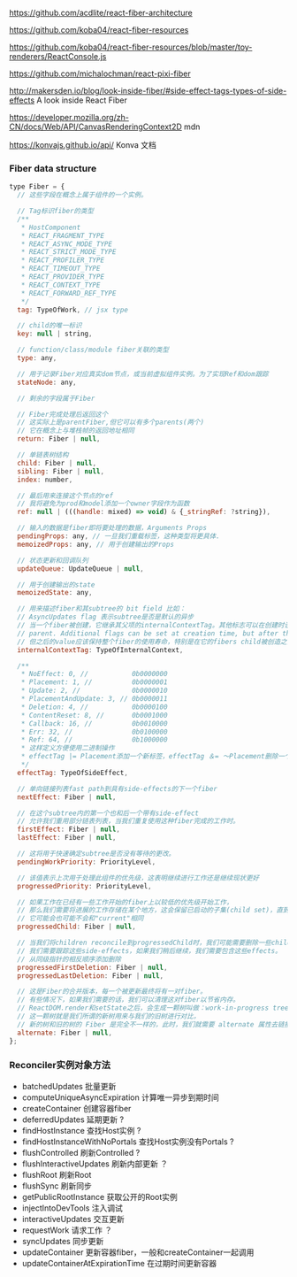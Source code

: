 https://github.com/acdlite/react-fiber-architecture

https://github.com/koba04/react-fiber-resources

https://github.com/koba04/react-fiber-resources/blob/master/toy-renderers/ReactConsole.js

https://github.com/michalochman/react-pixi-fiber

http://makersden.io/blog/look-inside-fiber/#side-effect-tags-types-of-side-effects   A look inside React Fiber

https://developer.mozilla.org/zh-CN/docs/Web/API/CanvasRenderingContext2D mdn


https://konvajs.github.io/api/   Konva 文档


### Fiber data structure

```javascript
type Fiber = {
  // 这些字段在概念上属于组件的一个实例。

  // Tag标识fiber的类型
  /**
   * HostComponent
   * REACT_FRAGMENT_TYPE
   * REACT_ASYNC_MODE_TYPE
   * REACT_STRICT_MODE_TYPE
   * REACT_PROFILER_TYPE
   * REACT_TIMEOUT_TYPE
   * REACT_PROVIDER_TYPE
   * REACT_CONTEXT_TYPE
   * REACT_FORWARD_REF_TYPE
   */
  tag: TypeOfWork, // jsx type

  // child的唯一标识
  key: null | string,

  // function/class/module fiber关联的类型
  type: any,

  // 用于记录Fiber对应真实dom节点，或当前虚拟组件实例。为了实现Ref和dom跟踪
  stateNode: any,

  // 剩余的字段属于Fiber

  // Fiber完成处理后返回这个
  // 这实际上是parentFiber,但它可以有多个parents(两个)
  // 它在概念上与堆栈帧的返回地址相同
  return: Fiber | null,

  // 单链表树结构
  child: Fiber | null,
  sibling: Fiber | null,
  index: number,

  // 最后用来连接这个节点的ref
  // 我将避免为prod和model添加一个owner字段作为函数
  ref: null | (((handle: mixed) => void) & {_stringRef: ?string}),

  // 输入的数据是fiber即将要处理的数据，Arguments Props
  pendingProps: any, // 一旦我们重载标签，这种类型将更具体.
  memoizedProps: any, // 用于创建输出的Props

  // 状态更新和回调队列
  updateQueue: UpdateQueue | null,

  // 用于创建输出的state
  memoizedState: any,

  // 用来描述fiber和其subtree的 bit field 比如：
  // AsyncUpdates flag 表示subtree是否是默认的异步
  // 当一个fiber被创建，它继承其父项的internalContextTag。其他标志可以在创建时设置
  // parent. Additional flags can be set at creation time, but after than the
  // 但之后的value应该保持整个fiber的使用寿命，特别是在它的fibers child被创造之前。
  internalContextTag: TypeOfInternalContext,

  /**
   * NoEffect: 0, //           0b0000000
   * Placement: 1, //          0b0000001
   * Update: 2, //             0b0000010
   * PlacementAndUpdate: 3, // 0b0000011
   * Deletion: 4, //           0b0000100
   * ContentReset: 8, //       0b0001000
   * Callback: 16, //          0b0010000
   * Err: 32, //               0b0100000
   * Ref: 64, //               0b1000000
   * 这样定义方便使用二进制操作
   * effectTag |= Placement添加一个新标签，effectTag ＆= 〜Placement删除一个标签
   */
  effectTag: TypeOfSideEffect,

  // 单向链接列表fast path到具有side-effects的下一个fiber
  nextEffect: Fiber | null,

  // 在这个subtree内的第一个也和后一个带有side-effect
  // 允许我们重用部分链表列表，当我们重复使用这种fiber完成的工作时。
  firstEffect: Fiber | null,
  lastEffect: Fiber | null,

  // 这将用于快速确定subtree是否没有等待的更改。
  pendingWorkPriority: PriorityLevel,

  // 该值表示上次用于处理此组件的优先级，这表明继续进行工作还是继续现状更好
  progressedPriority: PriorityLevel,

  // 如果工作在已经有一些工作开始的fiber上以较低的优先级开始工作，
  // 那么我们需要将进展的工作存储在某个地方，这会保留已启动的子集(child set)，直到我们需要重新开始工作
  // 它可能会也可能不会和"current"相同
  progressedChild: Fiber | null,

  // 当我们将children reconcile到progressedChild时，我们可能需要删除一些child fibers.
  // 我们需要跟踪这些side-effects，如果我们稍后继续，我们需要包含这些effects。
  // 从同级指针的相反顺序添加删除
  progressedFirstDeletion: Fiber | null,
  progressedLastDeletion: Fiber | null,

  // 这是Fiber的合并版本，每一个被更新最终将有一对fiber。
  // 有些情况下，如果我们需要的话，我们可以清理这对fiber以节省内存。
  // ReactDOM.render和setState之后，会生成一颗树叫做：work-in-progress tree，
  // 这一颗树就是我们所谓的新树用来与我们的旧树进行对比，
  // 新的树和旧的树的 Fiber 是完全不一样的，此时，我们就需要 alternate 属性去链接新树和旧树
  alternate: Fiber | null,
};
```

### Reconciler实例对象方法

* batchedUpdates    批量更新
* computeUniqueAsyncExpiration    计算唯一异步到期时间
* createContainer   创建容器fiber
* deferredUpdates   延期更新 ?
* findHostInstance  查找Host实例 ?
* findHostInstanceWithNoPortals   查找Host实例没有Portals ?
* flushControlled   刷新Controlled ?
* flushInteractiveUpdates   刷新内部更新 ？
* flushRoot   刷新Root
* flushSync   刷新同步
* getPublicRootInstance   获取公开的Root实例
* injectIntoDevTools    注入调试
* interactiveUpdates    交互更新
* requestWork   请求工作 ？ 
* syncUpdates   同步更新
* updateContainer   更新容器fiber，一般和createContainer一起调用
* updateContainerAtExpirationTime   在过期时间更新容器
